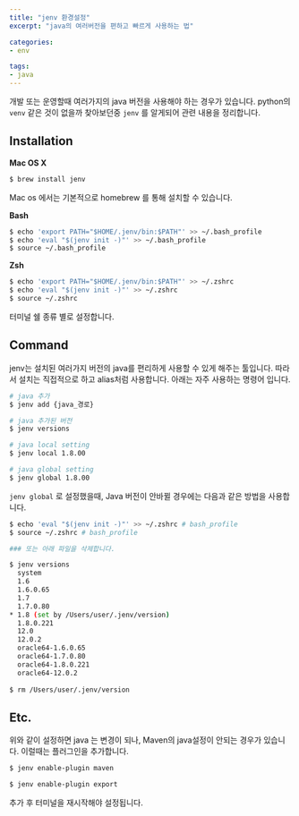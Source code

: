 ```yaml
---
title: "jenv 환경설정"
excerpt: "java의 여러버전을 편하고 빠르게 사용하는 법"

categories:
- env

tags:
- java
---
```




개발 또는 운영할때 여러가지의 java 버전을 사용해야 하는 경우가 있습니다. python의 `venv` 같은 것이 없을까 찾아보던중 `jenv` 를 알게되어 관련 내용을 정리합니다.



## Installation

**Mac OS X**

```bash
$ brew install jenv
```

Mac os 에서는 기본적으로 homebrew 를 통해 설치할 수 있습니다.



**Bash**

```bash
$ echo 'export PATH="$HOME/.jenv/bin:$PATH"' >> ~/.bash_profile
$ echo 'eval "$(jenv init -)"' >> ~/.bash_profile
$ source ~/.bash_profile
```



**Zsh**

```bash
$ echo 'export PATH="$HOME/.jenv/bin:$PATH"' >> ~/.zshrc
$ echo 'eval "$(jenv init -)"' >> ~/.zshrc
$ source ~/.zshrc
```

터미널 쉘 종류 별로 설정합니다.



## Command

jenv는 설치된 여러가지 버전의 java를 편리하게 사용할 수 있게 해주는 툴입니다. 따라서 설치는 직접적으로 하고 alias처럼 사용합니다. 아래는 자주 사용하는 명령어 입니다.

```bash
# java 추가
$ jenv add {java_경로}

# java 추가된 버전
$ jenv versions

# java local setting
$ jenv local 1.8.00

# java global setting
$ jenv global 1.8.00
```



`jenv global` 로 설정했을때, Java 버전이 안바뀔 경우에는 다음과 같은 방법을 사용합니다.

```bash
$ echo 'eval "$(jenv init -)"' >> ~/.zshrc # bash_profile
$ source ~/.zshrc # bash_profile

### 또는 아래 파일을 삭제합니다.

$ jenv versions
  system
  1.6
  1.6.0.65
  1.7
  1.7.0.80
* 1.8 (set by /Users/user/.jenv/version)
  1.8.0.221
  12.0
  12.0.2
  oracle64-1.6.0.65
  oracle64-1.7.0.80
  oracle64-1.8.0.221
  oracle64-12.0.2
  
$ rm /Users/user/.jenv/version
```



## Etc.

위와 같이 설정하면 java 는 변경이 되나, Maven의 java설정이 안되는 경우가 있습니다. 이럴때는 플러그인을 추가합니다.

```bash
$ jenv enable-plugin maven

$ jenv enable-plugin export
```

추가 후 터미널을 재시작해야 설정됩니다.
